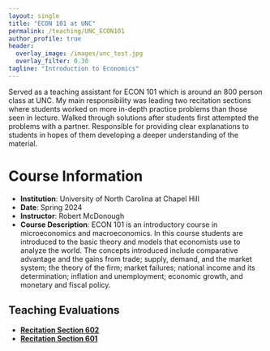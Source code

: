 ```yaml
---
layout: single
title: "ECON 101 at UNC"
permalink: /teaching/UNC_ECON101
author_profile: true
header:
  overlay_image: /images/unc_test.jpg
  overlay_filter: 0.30
tagline: "Introduction to Economics"
---
```


Served as a teaching assistant for ECON 101 which is around an 800 person class at UNC. My main responsibility was leading two recitation sections where students worked on more in-depth practice problems than those seen in lecture. Walked through solutions after students first attempted the problems with a partner. Responsible for providing clear explanations to students in hopes of them developing a deeper understanding of the material. 

# Course Information

- **Institution**: University of North Carolina at Chapel Hill
- **Date**: Spring 2024
- **Instructor**: Robert McDonough
- **Course Description**: ECON 101 is an introductory course in microeconomics and macroeconomics. In this course students are introduced to the basic theory and models that economists use to analyze the world. The concepts introduced include comparative advantage and the gains from trade; supply, demand, and the market system; the theory of the firm; market failures; national income and its determination; inflation and unemployment; economic growth, and monetary and fiscal policy. 

## Teaching Evaluations
- [**Recitation Section 602**](https://alexmarsh.io/files/ECON101-602_Spring2024_Evals.pdf)
- [**Recitation Section 601**](https://alexmarsh.io/files/ECON101-601_Spring2024_Evals.pdf)